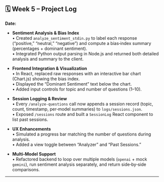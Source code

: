 ## 🗓️ Week 5 – Project Log  
**Date:** 


- **Sentiment Analysis & Bias Index**  
  • Created `analyze_sentiment_stdin.py` to label each response (“positive,” “neutral,” “negative”) and compute a bias‑index summary (percentages + dominant sentiment).  
  • Integrated Python output parsing in Node.js and returned both detailed analysis and summary to the client.

- **Frontend Integration & Visualization**  
  • In React, replaced raw responses with an interactive bar chart (Chart.js) showing the bias index.  
  • Displayed the “Dominant Sentiment” text below the chart.  
  • Added input controls for topic and number of questions (1–10).

- **Session Logging & Review**  
  • Every `/analyze-questions` call now appends a session record (topic, count, timestamp, per‑model summaries) to `logs/sessions.json`.  
  • Exposed `/sessions` route and built a `SessionLog` React component to list past sessions.

- **UX Enhancements**  
  • Simulated a progress bar matching the number of questions during analysis.  
  • Added a view toggle between “Analyzer” and “Past Sessions.”

- **Multi‑Model Support**  
  • Refactored backend to loop over multiple models (`openai` + mock `gemini`), run sentiment analysis separately, and return side‑by‑side comparisons.

---
